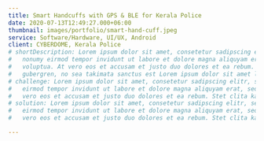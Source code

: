 ```yaml
---
title: Smart Handcuffs with GPS & BLE for Kerala Police
date: 2020-07-13T12:49:27.000+06:00
thumbnail: images/portfolio/smart-hand-cuff.jpeg
service: Software/Hardware, UI/UX, Android
client: CYBERDOME, Kerala Police 
# shortDescription: Lorem ipsum dolor sit amet, consetetur sadipscing elitr, sed diam
#   nonumy eirmod tempor invidunt ut labore et dolore magna aliquyam erat, sed diam
#   voluptua. At vero eos et accusam et justo duo dolores et ea rebum. Stet clita kasd
#   gubergren, no sea takimata sanctus est Lorem ipsum dolor sit amet lorem ipsum dolor.
# challenge: Lorem ipsum dolor sit amet, consetetur sadipscing elitr, sed diam nonumy
#   eirmod tempor invidunt ut labore et dolore magna aliquyam erat, sed diam voluptua
#   vero eos et accusam et justo duo dolores et ea rebum. Stet clita kasd gubergren.
# solution: Lorem ipsum dolor sit amet, consetetur sadipscing elitr, sed diam nonumy
#   eirmod tempor invidunt ut labore et dolore magna aliquyam erat, sed diam voluptua
#   vero eos et accusam et justo duo dolores et ea rebum. Stet clita kasd gubergren.

---
```

<!-- Lorem ipsum dolor sit amet, consetetur sadipscing elitr, sed diam nonumy eirmod tempor invidunt ut labore et dolore magna aliquyam erat, sed diam voluptua. At vero eos et accusam et justo duo dolores et ea rebum. Stet clita kasd gubergren, no sea takimata sanctus est Lorem ipsum dolor sit amet. Lorem ipsum dolor sit amet, consetetur sadipscing elitr, sed diam nonumy eirmod tempor invidunt ut labore et dolore magna aliquyam erat, sed diam voluptua. At vero eos et accusam et justo duo dolores et ea rebum. Stet clita kasd gubergren, no sea takimata sanctus est Lorem ipsum dolor sit amet.

Ipsum dolor sit amet, consetetur sadipscing elitr, sed diam nonumy eirmod tempor invidunt ut labore et dolore magna aliquyam erat, sed diam voluptua. At vero eos et accusam et justo duo dolores et ea rebum. Stet clita kasd gubergren, no sea takimata sanctus est Lorem ipsum dolor sit amet. -->